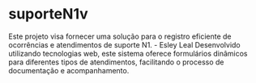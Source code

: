 # suporteN1v
Este projeto visa fornecer uma solução para o registro eficiente de ocorrências e atendimentos de suporte N1. - Esley Leal Desenvolvido utilizando tecnologias web, este sistema oferece formulários dinâmicos para diferentes tipos de atendimentos, facilitando o processo de documentação e acompanhamento.
